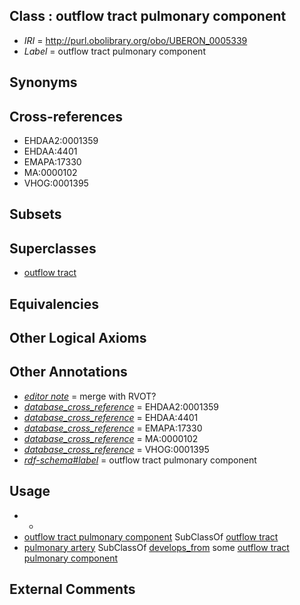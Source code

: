 
## Class : outflow tract pulmonary component

 * *IRI* = http://purl.obolibrary.org/obo/UBERON_0005339
 * *Label* = outflow tract pulmonary component

## Synonyms


## Cross-references

 * EHDAA2:0001359
 * EHDAA:4401
 * EMAPA:17330
 * MA:0000102
 * VHOG:0001395

## Subsets


## Superclasses

 * [outflow tract](../../UBERON/45/UBERON_0004145.md)

## Equivalencies


## Other Logical Axioms


## Other Annotations

 * *[editor note](../../IAO/16/IAO_0000116.md)* = merge with RVOT?
 * *[database_cross_reference](../../ef/oboInOwl#hasDbXref.md)* = EHDAA2:0001359
 * *[database_cross_reference](../../ef/oboInOwl#hasDbXref.md)* = EHDAA:4401
 * *[database_cross_reference](../../ef/oboInOwl#hasDbXref.md)* = EMAPA:17330
 * *[database_cross_reference](../../ef/oboInOwl#hasDbXref.md)* = MA:0000102
 * *[database_cross_reference](../../ef/oboInOwl#hasDbXref.md)* = VHOG:0001395
 * *[rdf-schema#label](../../el/rdf-schema#label.md)* = outflow tract pulmonary component

## Usage

 * -
 * [outflow tract pulmonary component](../../UBERON/39/UBERON_0005339.md) SubClassOf [outflow tract](../../UBERON/45/UBERON_0004145.md)
 * [pulmonary artery](../../UBERON/12/UBERON_0002012.md) SubClassOf [develops_from](../../RO/02/RO_0002202.md) some [outflow tract pulmonary component](../../UBERON/39/UBERON_0005339.md)

## External Comments

